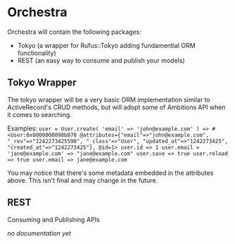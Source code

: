 Orchestra
=========

Orchestra will contain the following packages:

- Tokyo (a wrapper for Rufus::Tokyo adding fundamential ORM functionality)
- REST  (an easy way to consume and publish your models)

Tokyo Wrapper
-------------

The tokyo wrapper will be a very basic ORM implementation similar to
ActiveRecord's CRUD methods, but will adopt some of Ambitions API when
it comes to searching.

Examples:
`
user = User.create( 'email' => 'john@example.com' )
=> #<User:0x0000000098b070 @attributes={"email"=>"john@example.com",
"_rev"=>"1242273425590", "_class"=>"User", "updated_at"=>"1242273425",
"created_at"=>"1242273425"}, @id=1>
user.id
=> 1
user.email = 'jane@example.com'
=> "jane@example.com"
user.save
=> true
user.reload
=> true
user.email
=> jane@example.com
`

You may notice that there's some metadata embedded in the attributes
above. This isn't final and may change in the future.

REST
----

Consuming and Publishing APIs

_no documentation yet_
